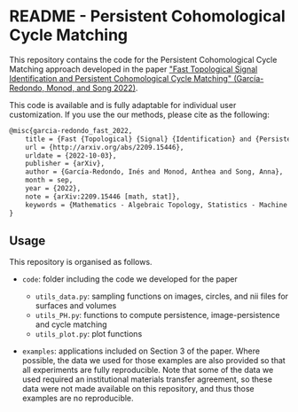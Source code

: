 # README - Persistent Cohomological Cycle Matching

This repository contains the code for the Persistent Cohomological Cycle Matching approach developed in the paper ["Fast Topological Signal Identification and Persistent Cohomological Cycle Matching" (García-Redondo, Monod, and Song 2022)](https://arxiv.org/abs/2209.15446).

This code is available and is fully adaptable for individual user customization. If you use the our methods, please cite as the following:

```tex
@misc{garcia-redondo_fast_2022,
	title = {Fast {Topological} {Signal} {Identification} and {Persistent} {Cohomological} {Cycle} {Matching}},
	url = {http://arxiv.org/abs/2209.15446},
	urldate = {2022-10-03},
	publisher = {arXiv},
	author = {García-Redondo, Inés and Monod, Anthea and Song, Anna},
	month = sep,
	year = {2022},
	note = {arXiv:2209.15446 [math, stat]},
	keywords = {Mathematics - Algebraic Topology, Statistics - Machine Learning},
}
```

## Usage 

This repository is organised as follows.

- `code`: folder including the code we developed for the paper
	- `utils_data.py`: sampling functions on images, circles, and nii files for surfaces and volumes
	- `utils_PH.py`: functions to compute persistence, image-persistence and cycle matching
	- `utils_plot.py`: plot functions

- `examples`: applications included on Section 3 of the paper. Where possible, the data we used for those examples are also provided so that all experiments are fully reproducible. Note that some of the data we used required an institutional materials transfer agreement, so these data were not made available on this repository, and thus those examples are no reproducible.

